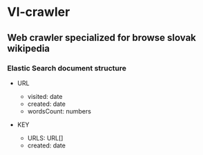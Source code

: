 # VI-crawler
## Web crawler specialized for browse slovak wikipedia


### Elastic Search document structure
 - URL
     - visited: date
     - created: date
     - wordsCount: numbers

 - KEY
    - URLS: URL[]
    - created: date

